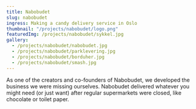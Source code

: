 ```yaml
---
title: Nabobudet
slug: nabobudet
ingress: Making a candy delivery service in Oslo
thumbnail: "/projects/nabobudet/logo.png"
featuredImg: /projects/nabobudet/sykkel.jpg
gallery:
  - /projects/nabobudet/nabobudet.jpg
  - /projects/nabobudet/parklevering.jpg
  - /projects/nabobudet/borduher.jpg
  - /projects/nabobudet/smash.jpg
---
```


As one of the creators and co-founders of Nabobudet, we developed the business we were missing ourselves. Nabobudet delivered whatever you might need (or just want) after regular supermarkets were closed, like chocolate or toilet paper.
